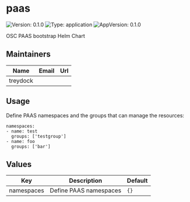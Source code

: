 # paas

![Version: 0.1.0](https://img.shields.io/badge/Version-0.1.0-informational?style=flat-square) ![Type: application](https://img.shields.io/badge/Type-application-informational?style=flat-square) ![AppVersion: 0.1.0](https://img.shields.io/badge/AppVersion-0.1.0-informational?style=flat-square)

OSC PAAS bootstrap Helm Chart

## Maintainers

| Name | Email | Url |
| ---- | ------ | --- |
| treydock |  |  |

## Usage

Define PAAS namespaces and the groups that can manage the resources:

```
namespaces:
- name: test
  groups: ['testgroup']
- name: foo
  groups: ['bar']
```

## Values

| Key | Description | Default |
|-----|-------------|---------|
| namespaces | Define PAAS namespaces | `{}` |
